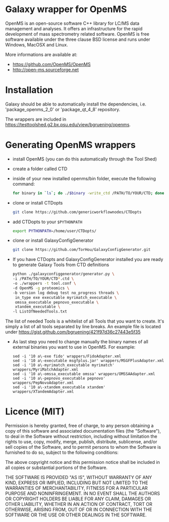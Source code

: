 Galaxy wrapper for OpenMS
=========================

OpenMS is an open-source software C++ library for LC/MS data management and analyses.
It offers an infrastructure for the rapid development of mass spectrometry related software.
OpenMS is free software available under the three clause BSD license and runs under Windows, MacOSX and Linux.

More informations are available at:

 * https://github.com/OpenMS/OpenMS
 * http://open-ms.sourceforge.net


Installation
============

Galaxy should be able to automatically install the dependencies, i.e.
'package_openms_2_0' or 'package_qt_4_8' repository.

The wrappers are included in https://testtoolshed.g2.bx.psu.edu/view/bgruening/openms.


Generating OpenMS wrappers
==========================

 * install OpenMS (you can do this automatically through the Tool Shed)
 * create a folder called CTD
 * inside of your new installed openms/bin folder, execute the following command:
    
    ```bash
    for binary in `ls`; do ./$binary -write_ctd /PATH/TO/YOUR/CTD; done;
    ```

 * clone or install CTDopts

    ```bash
    git clone https://github.com/genericworkflownodes/CTDopts
    ```

 * add CTDopts to your `$PYTHONPATH`

    ```bash
    export PYTHONPATH=/home/user/CTDopts/
    ```

 * clone or install GalaxyConfigGenerator

    ```bash
    git clone https://github.com/TorHou/GalaxyConfigGenerator.git
    ```
    
 * If you have CTDopts and GalaxyConfigGenerator installed you are ready to generate Galaxy Tools from CTD definitions

    ```bash
    python ./galaxyconfiggenerator/generator.py \ 
    -i /PATH/TO/YOUR/CTD*.ctd \
    -o ./wrappers -t tool.conf \
    -d OpenMS -g proteomics \
    -b version log debug test no_progress threads \
     in_type exe executable myrimatch_executable \
     omssa_executable pepnovo_executable \
     xtandem_executable \
    -l ListOfNeededTools.txt
    ```

The list of needed Tools is a whitelist of all Tools that you want to create. It's simply a list of all tools separated by line breaks.
An example file is located under https://gist.github.com/bgruening/421f97d36c27443e5f35


 * As last step you need to change manually the binary names of all external binaries you want to use in OpenMS. For example:

    ```
    sed -i '10 a\-exe fido' wrappers/FidoAdapter.xml
    sed -i '10 a\-executable msgfplus.jar' wrappers/MSGFPlusAdapter.xml
    sed -i '10 a\-myrimatch_executable myrimatch' wrappers/MyriMatchAdapter.xml
    sed -i '10 a\-omssa_executable omssa' wrappers/OMSSAAdapter.xml
    sed -i '10 a\-pepnovo_executable pepnovo' wrappers/PepNovoAdapter.xml
    sed -i '10 a\-xtandem_executable xtandem' wrappers/XTandemAdapter.xml
    ```

Licence (MIT)
=============

Permission is hereby granted, free of charge, to any person obtaining a copy
of this software and associated documentation files (the "Software"), to deal
in the Software without restriction, including without limitation the rights
to use, copy, modify, merge, publish, distribute, sublicense, and/or sell
copies of the Software, and to permit persons to whom the Software is
furnished to do so, subject to the following conditions:

The above copyright notice and this permission notice shall be included in
all copies or substantial portions of the Software.

THE SOFTWARE IS PROVIDED "AS IS", WITHOUT WARRANTY OF ANY KIND, EXPRESS OR
IMPLIED, INCLUDING BUT NOT LIMITED TO THE WARRANTIES OF MERCHANTABILITY,
FITNESS FOR A PARTICULAR PURPOSE AND NONINFRINGEMENT. IN NO EVENT SHALL THE
AUTHORS OR COPYRIGHT HOLDERS BE LIABLE FOR ANY CLAIM, DAMAGES OR OTHER
LIABILITY, WHETHER IN AN ACTION OF CONTRACT, TORT OR OTHERWISE, ARISING FROM,
OUT OF OR IN CONNECTION WITH THE SOFTWARE OR THE USE OR OTHER DEALINGS IN
THE SOFTWARE.

